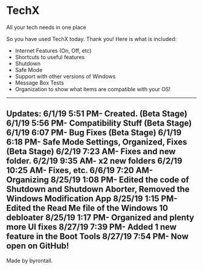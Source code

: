 # TechX
All your tech needs in one place

So you have used TechX today. Thank you! Here is what is included:

- Internet Features (On, Off, etc)
- Shortcuts to useful features
- Shutdown 
- Safe Mode
- Support with other versions of Windows
- Message Box Tests
- Organization to show what items are compatible with your OS!
---------------------------------------------------------------------
Updates:
6/1/19 5:51 PM- Created. (Beta Stage) 
6/1/19 5:56 PM- Compatibility Stuff (Beta Stage)
6/1/19 6:07 PM- Bug Fixes (Beta Stage)
6/1/19 6:18 PM- Safe Mode Settings, Organized, Fixes (Beta Stage)
6/2/19 7:23 AM- Fixes and new folder. 
6/2/19 9:35 AM- x2 new folders
6/2/19 10:25 AM- Fixes, etc.
6/6/19 7:20 AM- Organizing
8/25/19 1:08 PM- Edited the code of Shutdown and Shutdown Aborter, Removed the Windows Modification App
8/25/19 1:15 PM- Edited the Read Me file of the Windows 10 debloater
8/25/19 1:17 PM- Organized and plenty more UI fixes
8/27/19 7:39 PM- Added 1 new feature in the Boot Tools
8/27/19 7:54 PM- Now open on GitHub!
----------------------------------------------------------------------
Made by byrontall.
